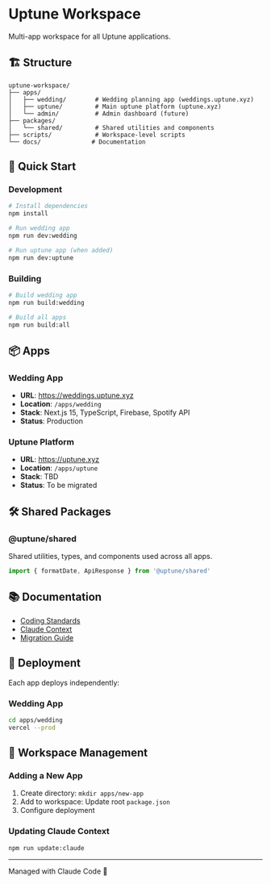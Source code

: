 # Uptune Workspace

Multi-app workspace for all Uptune applications.

## 🏗️ Structure

```
uptune-workspace/
├── apps/
│   ├── wedding/        # Wedding planning app (weddings.uptune.xyz)
│   ├── uptune/         # Main uptune platform (uptune.xyz)
│   └── admin/          # Admin dashboard (future)
├── packages/
│   └── shared/         # Shared utilities and components
├── scripts/            # Workspace-level scripts
└── docs/              # Documentation
```

## 🚀 Quick Start

### Development

```bash
# Install dependencies
npm install

# Run wedding app
npm run dev:wedding

# Run uptune app (when added)
npm run dev:uptune
```

### Building

```bash
# Build wedding app
npm run build:wedding

# Build all apps
npm run build:all
```

## 📦 Apps

### Wedding App
- **URL**: https://weddings.uptune.xyz
- **Location**: `/apps/wedding`
- **Stack**: Next.js 15, TypeScript, Firebase, Spotify API
- **Status**: Production

### Uptune Platform
- **URL**: https://uptune.xyz
- **Location**: `/apps/uptune`
- **Stack**: TBD
- **Status**: To be migrated

## 🛠️ Shared Packages

### @uptune/shared
Shared utilities, types, and components used across all apps.

```typescript
import { formatDate, ApiResponse } from '@uptune/shared'
```

## 📚 Documentation

- [Coding Standards](./CODING_STANDARDS.md)
- [Claude Context](./CLAUDE.md)
- [Migration Guide](./MIGRATION_GUIDE.md)

## 🚢 Deployment

Each app deploys independently:

### Wedding App
```bash
cd apps/wedding
vercel --prod
```

## 🔧 Workspace Management

### Adding a New App
1. Create directory: `mkdir apps/new-app`
2. Add to workspace: Update root `package.json`
3. Configure deployment

### Updating Claude Context
```bash
npm run update:claude
```

---

Managed with Claude Code 🤖
